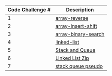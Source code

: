 | Code Challenge #      | Description |
| ----------- | ----------- |
| 1      | [array-reverse](./array-reverse/array-reverse.md)      |
| 2   | [array-insert-shift](./array-insert-shift/array-insert-shift.md)       |
| 3   | [array-binary-search](./array-binary-search/array-binary-search.md)      |
| 4   |      [linked-list](./linked_list/linked-list.md) |
| 5   |      [Stack and Queue](./Stack/ReadMe.md)|
| 6   |      [Linked List Zip](./linked-list-zip/linked_list_zip.md)|
| 7   |      [stack queue pseudo](./stack-queue-pseudo/ReadMe.md)|
